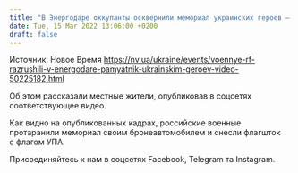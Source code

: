 ```yaml
---
title: "В Энергодаре оккупанты осквернили мемориал украинских героев — видео"
date: Tue, 15 Mar 2022 13:06:00 +0200
draft: false
---
```

Источник: Новое Время https://nv.ua/ukraine/events/voennye-rf-razrushili-v-energodare-pamyatnik-ukrainskim-geroev-video-50225182.html


Об этом рассказали местные жители, опубликовав в соцсетях соответствующее видео.

Как видно на опубликованных кадрах, российские военные протаранили мемориал своим бронеавтомобилем и снесли флагшток с флагом УПА.

Присоединяйтесь к нам в соцсетях Facebook, Telegram та Instagram.
